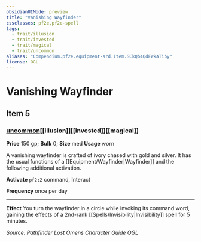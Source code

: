```yaml
---
obsidianUIMode: preview
title: "Vanishing Wayfinder"
cssclasses: pf2e,pf2e-spell
tags:
  - trait/illusion
  - trait/invested
  - trait/magical
  - trait/uncommon
aliases: "Compendium.pf2e.equipment-srd.Item.SCkQb4QdFWkATiby"
license: OGL
---
```

# Vanishing Wayfinder
## Item 5
### [uncommon](uncommon "Uncommon Rarity Trait")[[illusion]][[invested]][[magical]]


**Price** 150 gp; 
**Bulk** 0; **Size** med
**Usage** worn

A vanishing wayfinder is crafted of ivory chased with gold and silver. It has the usual functions of a [[Equipment/Wayfinder|Wayfinder]] and the following additional activation.

**Activate** `pf2:2` command, Interact

**Frequency** once per day

* * *

**Effect** You turn the wayfinder in a circle while invoking its command word, gaining the effects of a 2nd-rank [[Spells/Invisibility|Invisibility]] spell for 5 minutes.

*Source: Pathfinder Lost Omens Character Guide*
*OGL*
